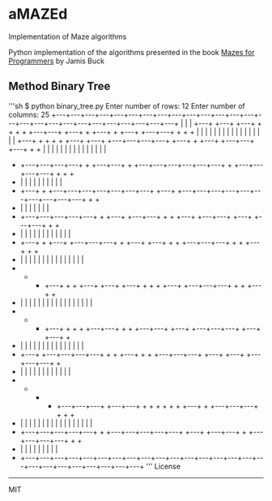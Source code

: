 # aMAZEd

Implementation of Maze algorithms

Python implementation of the algorithms presented in the book [Mazes for Programmers][REF1] by Jamis Buck

## Method Binary Tree 

'''sh
$ python binary_tree.py
Enter number of rows: 12
Enter number of columns: 25
+---+---+---+---+---+---+---+---+---+---+---+---+---+---+---+---+---+---+---+---+---+---+---+---+---+---+
|                                                                                                   |   |
+---+   +---+   +---+   +   +   +   +   +---+---+   +---+   +   +---+   +   +---+   +---+---+   +   +   +
|       |       |       |   |   |   |   |           |       |   |       |   |       |           |   |   | 
+---+   +   +   +   +   +---+   +---+   +---+---+---+---+   +---+   +   +---+   +---+---+   +---+   +   +
|       |   |   |   |   |       |       |                   |       |   |       |           |       |   |
+   +---+---+---+---+   +   +---+---+   +   +---+---+---+---+---+---+   +   +---+---+---+---+   +   +   +
+   |   |                   |   |           |   |                           |   |                   |   |
+   +---+   +   +---+---+---+---+---+---+---+   +---+   +---+---+---+---+---+---+---+---+---+---+   +   +
+   |       |   |                               |       |                                           |   |
+   +---+---+---+---+---+   +   +---+   +---+---+   +   +   +---+   +---+---+   +---+   +---+---+   +   +
+   |                       |   |       |           |   |   |       |           |       |           |   |
+   +---+   +   +---+   +---+---+---+   +   +---+   +---+   +   +   +---+---+---+   +   +   +---+   +   +
+   |       |   |       |               |   |       |       |   |   |               |   |   |       |   |
+   +   +   +---+   +   +   +---+   +---+   +---+   +   +   +   +---+   +---+---+---+   +   +   +---+   +
+   |   |   |       |   |   |       |       |       |   |   |   |       |               |   |   |       |
+   +   +   +---+   +   +   +   +---+---+   +   +   +---+---+   +---+   +---+---+---+   +---+   +---+   +
+   |   |   |       |   |   |   |           |   |   |           |       |               |       |       |
+   +---+   +---+---+---+---+   +   +   +---+   +   +   +---+---+---+   +---+   +---+   +---+---+---+   +
+   |       |                   |   |   |       |   |   |               |       |       |               |
+   +   +   +   +---+---+---+   +---+---+   +   +   +   +   +   +   +---+   +   +---+---+---+   +   +   +
+   |   |   |   |               |           |   |   |   |   |   |   |       |   |               |   |   |
+   +---+---+---+---+---+   +   +---+---+---+---+---+   +---+   +---+---+   +   +---+---+---+---+   +   +
+   |                       |   |                       |       |           |   |                   |   |
+   +---+---+---+---+---+---+---+---+---+---+---+---+---+---+---+---+---+---+---+---+---+---+---+---+---+
'''
License
----
MIT

[REF1]: https://www.amazon.com/Mazes-Programmers-Twisty-Little-Passages/dp/1680500554

